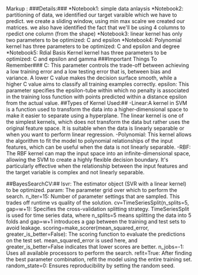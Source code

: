 Markup : ###Details:###
*Notebook1: simple data anlaysis 
*Notebook2: partitioning of data, we identified our target varaible which we have to predict. we create a sliding window, using min max scalre we created our matrices. we also have identified the fact that we'll be using 4 columns to rpedict one column (from the shape)
*Notebook3: linear kernel has only two parameters to be optimized: C and epsilon 
*Notebook4: Polynomial kernel has three parameters to be optimized: C and epsilon and degree
*Notebook5: Rdial Basis Kernel kernel has three parameters to be optimized: C and epsilon and gamma
###Important Things To Remember###
C: This parameter controls the trade-off between achieving a low training error and a low testing error that is, between bias and variance. A lower C value makes the decision surface smooth, while a higher C value aims to classify all training examples correctly.
epsilon: This parameter specifies the epsilon-tube within which no penalty is associated in the training loss function with points predicted within a distance epsilon from the actual value.
##Types of Kernel Used:##
-Linear:A kernel in SVM is a function used to transform the data into a higher-dimensional space to make it easier to separate using a hyperplane. The linear kernel is one of the simplest kernels, which does not transform the data but rather uses the original feature space. It is suitable when the data is linearly separable or when you want to perform linear regression.
-Polynomial: This kernel allows the algorithm to fit the model to polynomial relationships of the input features, which can be useful when the data is not linearly separable.
-RBF: The RBF kernel can map the input space into an infinite-dimensional space, allowing the SVM to create a highly flexible decision boundary. It's particularly effective when the relationship between the input features and the target variable is complex and not linearly separable.


##BayesSearchCV:##
lsvr: The estimator object (SVR with a linear kernel) to be optimized.
param: The parameter grid over which to perform the search.
n_iter=15: Number of parameter settings that are sampled. This trades off runtime vs quality of the solution.
cv=TimeSeriesSplit(n_splits=5, gap=w+1): Specifies the cross-validation splitting strategy. TimeSeriesSplit is used for time series data, where n_splits=5 means splitting the data into 5 folds and gap=w+1 introduces a gap between the training and test sets to avoid leakage.
scoring=make_scorer(mean_squared_error, greater_is_better=False): The scoring function to evaluate the predictions on the test set. mean_squared_error is used here, and greater_is_better=False indicates that lower scores are better.
n_jobs=-1: Uses all available processors to perform the search.
refit=True: After finding the best parameter combination, refit the model using the entire training set.
random_state=0: Ensures reproducibility by setting the random seed.
